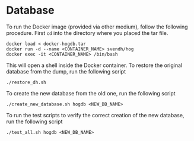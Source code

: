 # Database
To run the Docker image (provided via other medium), follow the following procedure.
First ``cd`` into the directory where you placed the tar file.
```
docker load < docker-hogdb.tar
docker run -d --name <CONTAINER_NAME> svendh/hog
docker exec -it <CONTAINER_NAME> /bin/bash
```
This will open a shell inside the Docker container. 
To restore the original database from the dump, run the following script
```
./restore_dh.sh
```
To create the new database from the old one, run the following script
```
./create_new_database.sh hogdb <NEW_DB_NAME>
```
To run the test scripts to verify the correct creation of the new database, run the following script
```
./test_all.sh hogdb <NEW_DB_NAME>
